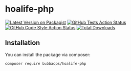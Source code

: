 # hoalife-php

[![Latest Version on Packagist](https://img.shields.io/packagist/v/bubbaops/hoalife-php.svg?style=flat-square)](https://packagist.org/packages/bubbaops/hoalife-php)
[![GitHub Tests Action Status](https://img.shields.io/github/actions/workflow/status/bubbaops/hoalife-php/run-tests.yml?branch=main&label=tests&style=flat-square)](https://github.com/bubbaops/hoalife-php/actions?query=workflow%3Arun-tests+branch%3Amain)
[![GitHub Code Style Action Status](https://img.shields.io/github/actions/workflow/status/bubbaops/hoalife-php/fix-php-code-style-issues.yml?branch=main&label=code%20style&style=flat-square)](https://github.com/bubbaops/hoalife-php/actions?query=workflow%3A"Fix+PHP+code+style+issues"+branch%3Amain)
[![Total Downloads](https://img.shields.io/packagist/dt/bubbaops/hoalife-php.svg?style=flat-square)](https://packagist.org/packages/bubbaops/hoalife-php)



## Installation

You can install the package via composer:

```bash
composer require bubbaops/hoalife-php
```
